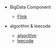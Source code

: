- BigData Component

  - [Flink](Flink/READEME.md)
  
- algorithm & leecode

  - [algorithm](algorithm/READEME.md)
  - [leecode](algorithm/leecode/READEME.md)